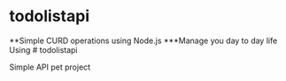 # todolistapi

**Simple CURD operations using Node.js
***Manage you day to day life Using # todolistapi

Simple API pet project
